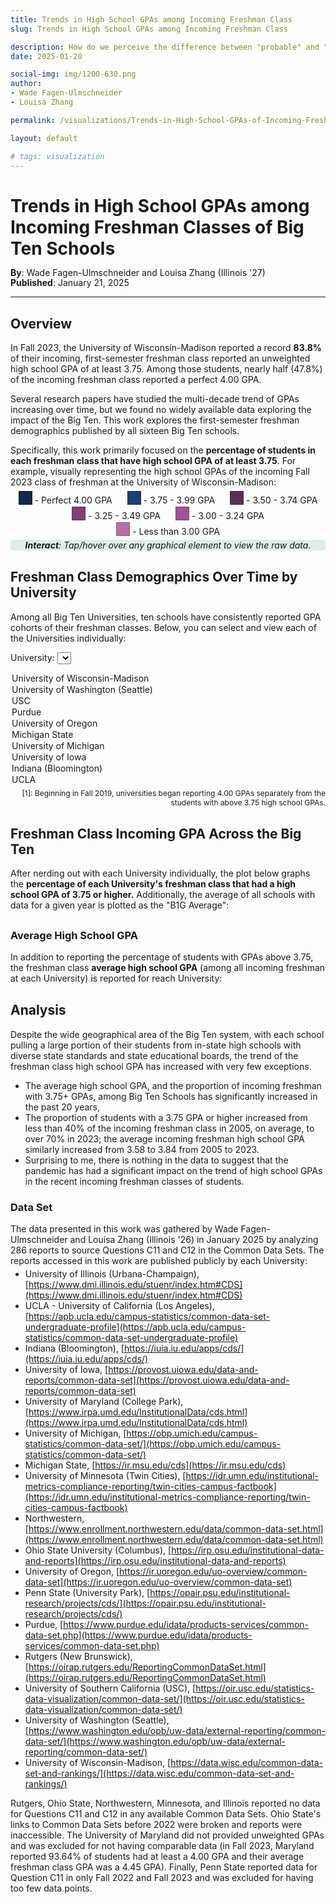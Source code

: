 ```yaml
---
title: Trends in High School GPAs among Incoming Freshman Class
slug: Trends in High School GPAs among Incoming Freshman Class

description: How do we perceive the difference between "probable" and "likely"?
date: 2025-01-20

social-img: img/1200-630.png
author:
- Wade Fagen-Ulmschneider
- Louisa Zhang

permalink: /visualizations/Trends-in-High-School-GPAs-of-Incoming-Freshman/

layout: default

# tags: visualization
---
```


<h1>Trends in High School GPAs among Incoming Freshman Classes of Big Ten Schools</h1>
<div style="font-size: 14px; margin-top: -4px; line-height: 16px;">
  <b>By</b>:  Wade Fagen-Ulmschneider and Louisa Zhang (Illinois '27)<br>
  <b>Published</b>: January 21, 2025
</div>

<hr>

## Overview

In Fall 2023, the University of Wisconsin-Madison reported a record <b>83.8%</b> of their incoming,
first-semester freshman class reported an unweighted high school GPA of at least 3.75.  Among those
students, nearly half (47.8%) of the incoming freshman class reported a perfect 4.00 GPA.

Several research papers have studied the multi-decade trend of GPAs increasing over time, but we found
no widely available data exploring the impact of the Big Ten.  This work explores the first-semester freshman demographics published by all sixteen Big Ten schools.

Specifically, this work primarily focused on the <b>percentage of students in each freshman class that have high school GPA of at least 3.75</b>.  For example, visually representing the high school GPAs of the incoming Fall 2023 class of freshman at the University of Wisconsin-Madison:

<div id="chart-1" style="margin-bottom: 2px; margin-top: -10px;"></div>

<style>
.box {
  display: inline-block;
  width: 20px;
  height: 20px;
  border: 1px solid rgba(0, 0, 0, .2);
  position: relative;
  top: 2px;
}

.legend {
  display: inline-block;
  padding-left: 10px;
  padding-right: 10px;
}

svg .tick {
  font-size: 14px;
  font-family: Lato, sans-serif;
}

.d3-tip {
  max-width: 300px;
}
</style>

<div style="text-align: center">
<div class="legend"><div class="box" style="background-color: hsl(216 59.6% 18.4%);"></div> - Perfect 4.00 GPA</div>
<div class="legend"><div class="box" style="background-color: hsl(216 59.6% 28.4%);"></div> - 3.75 - 3.99 GPA</div>
<div class="legend"><div class="box" style="background-color: hsl(311 33.3% 27.6%);"></div> - 3.50 - 3.74 GPA</div>
<div class="legend"><div class="box" style="background-color: hsl(311 33.3% 37.6%);"></div> - 3.25 - 3.49 GPA</div>
<div class="legend"><div class="box" style="background-color: hsl(311 33.3% 47.6%);"></div> - 3.00 - 3.24 GPA</div>
<div class="legend"><div class="box" style="background-color: hsl(311 33.3% 57.6%);"></div> - Less than 3.00 GPA</div>
</div>

<div style="clear: both; margin-bottom: 5px;"></div>

<div style="font-style: italic; text-align: center; background-color: hsl(173, 30%, 90%); margin-bottom: 30px;">
  <b>Interact</b>: Tap/hover over any graphical element to view the raw data.
</div>


## Freshman Class Demographics Over Time by University

Among all Big Ten Universities, ten schools have consistently reported GPA cohorts of their freshman classes.  Below, you can select and view each of the Universities individually:

University: 
<select id="uni-selection" onchange="uniChange()">
  <option value="University of Wisconsin-Madison">University of Wisconsin-Madison</option>
  <option value="University of Washington (Seattle)">University of Washington (Seattle)</option>
  <option value="USC">USC</option>
  <option value="Purdue">Purdue</option>
  <option value="University of Oregon">University of Oregon</option>
  <option value="Michigan State">Michigan State</option>
  <option value="University of Michigan">University of Michigan</option>
  <option value="University of Iowa">University of Iowa</option>
  <option value="Indiana (Bloomington)">Indiana (Bloomington)</option>
  <option value="UCLA">UCLA</option>
</select>

<div id="chart" style="margin-bottom: 5px"></div>

<div style="font-size: 12px; margin-bottom: 30px; text-align: right;">
  [1]: Beginning in Fall 2019, universities began reporting 4.00 GPAs separately from the students with above 3.75 high school GPAs.
</div>


## Freshman Class Incoming GPA Across the Big Ten

After nerding out with each University individually, the plot below graphs the <b>percentage of each University's freshman class that had a high school GPA of 3.75 or higher.</b>  Additionally, the average of all schools with data for a given year is plotted as the "B1G Average":

<div id="chart-line" style="margin-bottom: 30px"></div>


### Average High School GPA

In addition to reporting the percentage of students with GPAs above 3.75, the freshman class <b>average high school GPA</b> (among all incoming freshman at each University) is reported for reach University:

<div id="chart-line-gpa" style="margin-bottom: 30px"></div>


## Analysis

Despite the wide geographical area of the Big Ten system, with each school pulling a large portion of their students from in-state high schools with diverse state standards and state educational boards, the trend of the freshman class high school GPA has increased with very few exceptions.

- The average high school GPA, and the proportion of incoming freshman with 3.75+ GPAs, among Big Ten Schools has significantly increased in the past 20 years,
- The proportion of students with a 3.75 GPA or higher increased from less than 40% of the incoming freshman class in 2005, on average, to over 70% in 2023; the average incoming freshman high school GPA similarly increased from 3.58 to 3.84 from 2005 to 2023.
- Surprising to me, there is nothing in the data to suggest that the pandemic has had a significant impact on the trend of high school GPAs in the recent incoming freshman classes of students.


### Data Set

The data presented in this work was gathered by Wade Fagen-Ulmschneider and Louisa Zhang (Illinois '26) in January 2025 by analyzing 286 reports to source Questions C11 and C12 in the Common Data Sets.  The reports accessed in this work are published publicly by each University:

<div style="font-size: 14px; margin-top: -10px;">

- University of Illinois (Urbana-Champaign), [https://www.dmi.illinois.edu/stuenr/index.htm#CDS](https://www.dmi.illinois.edu/stuenr/index.htm#CDS)
- UCLA - University of California (Los Angeles), [https://apb.ucla.edu/campus-statistics/common-data-set-undergraduate-profile](https://apb.ucla.edu/campus-statistics/common-data-set-undergraduate-profile)
- Indiana (Bloomington), [https://iuia.iu.edu/apps/cds/](https://iuia.iu.edu/apps/cds/)
- University of Iowa, [https://provost.uiowa.edu/data-and-reports/common-data-set](https://provost.uiowa.edu/data-and-reports/common-data-set)
- University of Maryland (College Park), [https://www.irpa.umd.edu/InstitutionalData/cds.html](https://www.irpa.umd.edu/InstitutionalData/cds.html)
- University of Michigan, [https://obp.umich.edu/campus-statistics/common-data-set/](https://obp.umich.edu/campus-statistics/common-data-set/)
- Michigan State, [https://ir.msu.edu/cds](https://ir.msu.edu/cds)
- University of Minnesota (Twin Cities), [https://idr.umn.edu/institutional-metrics-compliance-reporting/twin-cities-campus-factbook](https://idr.umn.edu/institutional-metrics-compliance-reporting/twin-cities-campus-factbook)
- Northwestern, [https://www.enrollment.northwestern.edu/data/common-data-set.html](https://www.enrollment.northwestern.edu/data/common-data-set.html)
- Ohio State University (Columbus), [https://irp.osu.edu/institutional-data-and-reports](https://irp.osu.edu/institutional-data-and-reports)
- University of Oregon, [https://ir.uoregon.edu/uo-overview/common-data-set](https://ir.uoregon.edu/uo-overview/common-data-set)
- Penn State (University Park), [https://opair.psu.edu/institutional-research/projects/cds/](https://opair.psu.edu/institutional-research/projects/cds/)
- Purdue, [https://www.purdue.edu/idata/products-services/common-data-set.php](https://www.purdue.edu/idata/products-services/common-data-set.php)
- Rutgers (New Brunswick), [https://oirap.rutgers.edu/ReportingCommonDataSet.html](https://oirap.rutgers.edu/ReportingCommonDataSet.html)
- University of Southern California (USC), [https://oir.usc.edu/statistics-data-visualization/common-data-set/](https://oir.usc.edu/statistics-data-visualization/common-data-set/)
- University of Washington (Seattle), [https://www.washington.edu/opb/uw-data/external-reporting/common-data-set/](https://www.washington.edu/opb/uw-data/external-reporting/common-data-set/)
- University of Wisconsin-Madison, [https://data.wisc.edu/common-data-set-and-rankings/](https://data.wisc.edu/common-data-set-and-rankings/)

Rutgers, Ohio State, Northwestern, Minnesota, and Illinois reported no data for Questions C11 and C12 in any available Common Data Sets.  Ohio State's links to Common Data Sets before 2022 were broken and reports were inaccessible.  The University of Maryland did not provided unweighted GPAs and was excluded for not having comparable data (in Fall 2023, Maryland reported 93.64% of students had at least a 4.00 GPA and their average freshman class GPA was a 4.45 GPA).  Finally, Penn State reported data for Question C11 in only Fall 2022 and Fall 2023 and was excluded for having too few data points.

</div>








<script src="https://code.jquery.com/jquery-3.4.1.min.js" integrity="sha256-CSXorXvZcTkaix6Yvo6HppcZGetbYMGWSFlBw8HfCJo=" crossorigin="anonymous"></script>
<script src="https://cdnjs.cloudflare.com/ajax/libs/d3/5.9.7/d3.min.js"></script>
<script src="/static/js/d3-tip.js"></script>
<script src="viz.js"></script>
